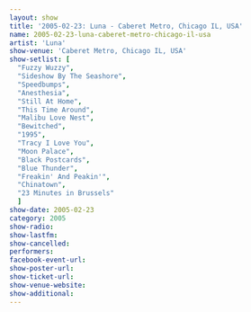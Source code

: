 ```yaml
---
layout: show
title: '2005-02-23: Luna - Caberet Metro, Chicago IL, USA'
name: 2005-02-23-luna-caberet-metro-chicago-il-usa
artist: 'Luna'
show-venue: 'Caberet Metro, Chicago IL, USA'
show-setlist: [
  "Fuzzy Wuzzy",
  "Sideshow By The Seashore",
  "Speedbumps",
  "Anesthesia",
  "Still At Home",
  "This Time Around",
  "Malibu Love Nest",
  "Bewitched",
  "1995",
  "Tracy I Love You",
  "Moon Palace",
  "Black Postcards",
  "Blue Thunder",
  "Freakin' And Peakin'",
  "Chinatown",
  "23 Minutes in Brussels"
  ]
show-date: 2005-02-23
category: 2005
show-radio: 
show-lastfm: 
show-cancelled: 
performers: 
facebook-event-url: 
show-poster-url: 
show-ticket-url: 
show-venue-website: 
show-additional: 
---
```


